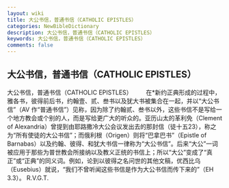 ```yaml
---
layout: wiki
title: 大公书信，普通书信（CATHOLIC EPISTLES）
categories: NewBibleDictionary
description: 大公书信，普通书信（CATHOLIC EPISTLES）
keywords: 大公书信，普通书信（CATHOLIC EPISTLES）
comments: false
---
```


## 大公书信，普通书信（CATHOLIC EPISTLES）



大公书信，普通书信（CATHOLIC EPISTLES）
　　在*新约正典形成的过程中，雅各书，彼得前后书，约翰壹、贰、叁书以及犹大书被集合在一起，并以“大公书信”（AV 作“普通书信”）见称，因为除了约翰贰、叁书以外，这些书信不是写给一个地方教会或个别的人，而是写给更广大的听众的。亚历山太的革利免（Clement of Alexandria）曾提到由耶路撒冷大公会议发出去的那封信（徒十五23），称之为“所有使徒的大公书信”；而俄利根（Origen）则将“巴拿巴书”（Epistle of Barnabas）以及约翰、彼得、和犹大书信一律称为“大公书信”。后来“大公”一词被应用于那些为普世教会所接纳以及教义正统的书信上；所以“大公”变成了“真正”或“正典”的同义词。例如，论到以彼得之名问世的其他文稿，优西比乌（Eusebius）就说，“我们不曾听闻这些书信是作为大公书信而传下来的”（EH
3.3）。
R.V.G.T.



